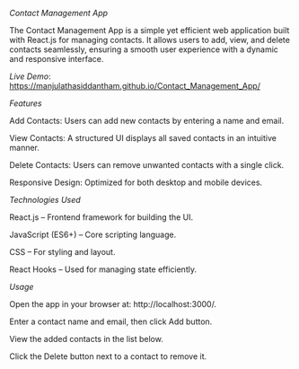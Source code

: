 *Contact Management App*

The Contact Management App is a simple yet efficient web application built with React.js for managing contacts. It allows users to add, view, and delete contacts seamlessly, ensuring a smooth user experience with a dynamic and responsive interface.

*Live Demo*: https://manjulathasiddantham.github.io/Contact_Management_App/

*Features*

Add Contacts: Users can add new contacts by entering a name and email.

View Contacts: A structured UI displays all saved contacts in an intuitive manner.

Delete Contacts: Users can remove unwanted contacts with a single click.

Responsive Design: Optimized for both desktop and mobile devices.

*Technologies Used*

React.js – Frontend framework for building the UI.

JavaScript (ES6+) – Core scripting language.

CSS – For styling and layout.

React Hooks – Used for managing state efficiently.

*Usage*

Open the app in your browser at: http://localhost:3000/.

Enter a contact name and email, then click Add button.

View the added contacts in the list below.

Click the Delete button next to a contact to remove it.
